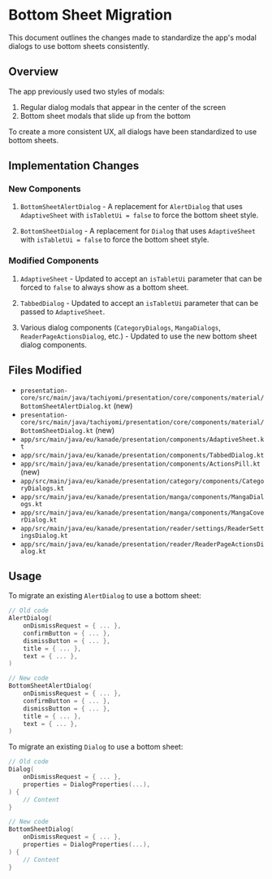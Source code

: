 # Bottom Sheet Migration

This document outlines the changes made to standardize the app's modal dialogs to use bottom sheets consistently.

## Overview

The app previously used two styles of modals:
1. Regular dialog modals that appear in the center of the screen
2. Bottom sheet modals that slide up from the bottom

To create a more consistent UX, all dialogs have been standardized to use bottom sheets.

## Implementation Changes

### New Components

1. `BottomSheetAlertDialog` - A replacement for `AlertDialog` that uses `AdaptiveSheet` with `isTabletUi = false` to force the bottom sheet style.

2. `BottomSheetDialog` - A replacement for `Dialog` that uses `AdaptiveSheet` with `isTabletUi = false` to force the bottom sheet style.

### Modified Components

1. `AdaptiveSheet` - Updated to accept an `isTabletUi` parameter that can be forced to `false` to always show as a bottom sheet.

2. `TabbedDialog` - Updated to accept an `isTabletUi` parameter that can be passed to `AdaptiveSheet`.

3. Various dialog components (`CategoryDialogs`, `MangaDialogs`, `ReaderPageActionsDialog`, etc.) - Updated to use the new bottom sheet dialog components.

## Files Modified

- `presentation-core/src/main/java/tachiyomi/presentation/core/components/material/BottomSheetAlertDialog.kt` (new)
- `presentation-core/src/main/java/tachiyomi/presentation/core/components/material/BottomSheetDialog.kt` (new)
- `app/src/main/java/eu/kanade/presentation/components/AdaptiveSheet.kt`
- `app/src/main/java/eu/kanade/presentation/components/TabbedDialog.kt`
- `app/src/main/java/eu/kanade/presentation/components/ActionsPill.kt` (new)
- `app/src/main/java/eu/kanade/presentation/category/components/CategoryDialogs.kt`
- `app/src/main/java/eu/kanade/presentation/manga/components/MangaDialogs.kt`
- `app/src/main/java/eu/kanade/presentation/manga/components/MangaCoverDialog.kt`
- `app/src/main/java/eu/kanade/presentation/reader/settings/ReaderSettingsDialog.kt`
- `app/src/main/java/eu/kanade/presentation/reader/ReaderPageActionsDialog.kt`

## Usage

To migrate an existing `AlertDialog` to use a bottom sheet:

```kotlin
// Old code
AlertDialog(
    onDismissRequest = { ... },
    confirmButton = { ... },
    dismissButton = { ... },
    title = { ... },
    text = { ... },
)

// New code
BottomSheetAlertDialog(
    onDismissRequest = { ... },
    confirmButton = { ... },
    dismissButton = { ... },
    title = { ... },
    text = { ... },
)
```

To migrate an existing `Dialog` to use a bottom sheet:

```kotlin
// Old code
Dialog(
    onDismissRequest = { ... },
    properties = DialogProperties(...),
) {
    // Content
}

// New code
BottomSheetDialog(
    onDismissRequest = { ... },
    properties = DialogProperties(...),
) {
    // Content
}
```
